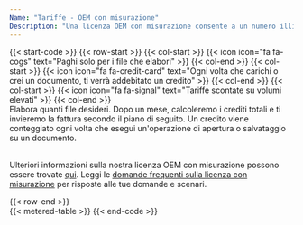 ```yaml
---
Name: "Tariffe - OEM con misurazione"
Description: "Una licenza OEM con misurazione consente a un numero illimitato di sviluppatori della vostra organizzazione di creare un numero illimitato di software per utenti finali utilizzando il prodotto, che può essere utilizzato in un numero illimitato di sedi fisiche (indirizzo o edificio ufficio distinti) all'interno o all'esterno della vostra organizzazione."  
---
```

{{< start-code >}}
{{< row-start >}}
{{< col-start >}}
{{< icon icon="fa fa-cogs" text="Paghi solo per i file che elabori" >}}
{{< col-end >}}
{{< col-start >}}
{{< icon icon="fa fa-credit-card" text="Ogni volta che carichi o crei un documento, ti verrà addebitato un credito" >}}
{{< col-end >}}
{{< col-start >}}
{{< icon icon="fa fa-signal" text="Tariffe scontate su volumi elevati" >}}
{{< col-end >}}
&nbsp;  
Elabora quanti file desideri. Dopo un mese, calcoleremo i crediti totali e ti invieremo la fattura secondo il piano di seguito. Un credito viene conteggiato ogni volta che esegui un'operazione di apertura o salvataggio su un documento.  
&nbsp;  

Ulteriori informazioni sulla nostra licenza OEM con misurazione possono essere trovate [qui](https://purchase.groupdocs.com/policies/license-types/#MeteredOEM). Leggi le [domande frequenti sulla licenza con misurazione](https://purchase.groupdocs.com/faqs/licensing/metered/) per risposte alle tue domande e scenari.  

{{< row-end >}}
&nbsp;  
{{< metered-table >}}
{{< end-code >}}
